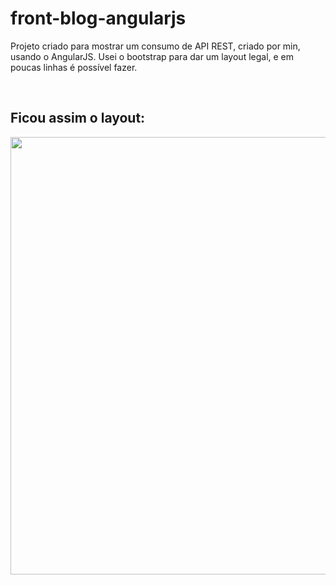 # front-blog-angularjs

<p>
  Projeto criado para mostrar um consumo de API REST, criado por min, usando o AngularJS.
  Usei o bootstrap para dar um layout legal, e em poucas linhas é possível fazer.
</p>
<br>

## Ficou assim o layout:

<div align="center">
<img src="https://user-images.githubusercontent.com/1766790/178166796-87877771-3da8-46e3-8ebe-58fbf4c56b18.png" width="700px" />
</div>

